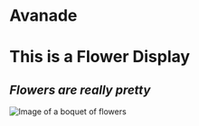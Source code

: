 # Avanade

# **This is a Flower Display**
## *Flowers are really pretty*
![Image of a boquet of flowers](https://i.pinimg.com/originals/f2/15/7d/f2157d5c8b88143cf46f24b51b9fb71c.jpg)
